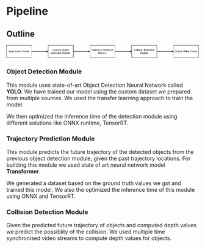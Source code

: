 # Pipeline

## Outline

![Pipeline block diagram](<.gitbook/assets/MTP Pipeline.drawio.png>)

### Object Detection Module

This module uses state-of-art Object Detection Neural Network called **YOLO.** We have trained our model using the custom dataset we prepared from multiple sources. We used the transfer learning approach to train the model.

We then optimized the inference time of the detection module using different solutions like ONNX runtime, TensorRT.

### Trajectory Prediction Module

This module predicts the future trajectory of the detected objects from the previous object detection module, given the past trajectory locations. For building this module we used state of art neural network model **Transformer**.&#x20;

We generated a dataset based on the ground truth values we got and trained this model. We also the optimized the inference time of this module using ONNX and TensorRT.&#x20;

### Collision Detection Module

Given the predicted future trajectory of objects and computed depth values we predict the possiblity of the collision. We used multiple time synchronised video streams to compute depth values for objects.
